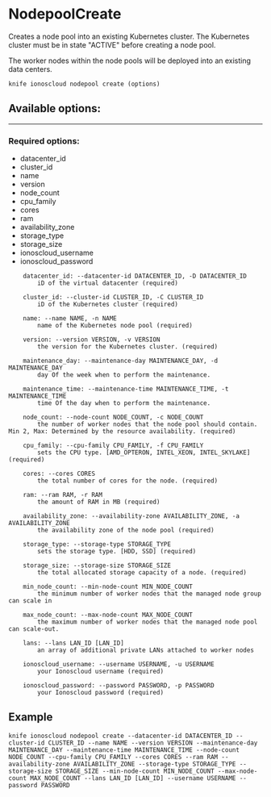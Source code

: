 # NodepoolCreate

Creates a node pool into an existing Kubernetes cluster. The Kubernetes cluster must be in state "ACTIVE" before creating a node pool.

The worker nodes within the node pools will be deployed into an existing data centers.

```text
knife ionoscloud nodepool create (options)
```

## Available options:
---

### Required options:

* datacenter_id
* cluster_id
* name
* version
* node_count
* cpu_family
* cores
* ram
* availability_zone
* storage_type
* storage_size
* ionoscloud_username
* ionoscloud_password

```text
    datacenter_id: --datacenter-id DATACENTER_ID, -D DATACENTER_ID
        iD of the virtual datacenter (required)

    cluster_id: --cluster-id CLUSTER_ID, -C CLUSTER_ID
        iD of the Kubernetes cluster (required)

    name: --name NAME, -n NAME
        name of the Kubernetes node pool (required)

    version: --version VERSION, -v VERSION
        the version for the Kubernetes cluster. (required)

    maintenance_day: --maintenance-day MAINTENANCE_DAY, -d MAINTENANCE_DAY
        day Of the week when to perform the maintenance.

    maintenance_time: --maintenance-time MAINTENANCE_TIME, -t MAINTENANCE_TIME
        time Of the day when to perform the maintenance.

    node_count: --node-count NODE_COUNT, -c NODE_COUNT
        the number of worker nodes that the node pool should contain. Min 2, Max: Determined by the resource availability. (required)

    cpu_family: --cpu-family CPU_FAMILY, -f CPU_FAMILY
        sets the CPU type. [AMD_OPTERON, INTEL_XEON, INTEL_SKYLAKE] (required)

    cores: --cores CORES
        the total number of cores for the node. (required)

    ram: --ram RAM, -r RAM
        the amount of RAM in MB (required)

    availability_zone: --availability-zone AVAILABILITY_ZONE, -a AVAILABILITY_ZONE
        the availability zone of the node pool (required)

    storage_type: --storage-type STORAGE_TYPE
        sets the storage type. [HDD, SSD] (required)

    storage_size: --storage-size STORAGE_SIZE
        the total allocated storage capacity of a node. (required)

    min_node_count: --min-node-count MIN_NODE_COUNT
        the minimum number of worker nodes that the managed node group can scale in

    max_node_count: --max-node-count MAX_NODE_COUNT
        the maximum number of worker nodes that the managed node pool can scale-out.

    lans: --lans LAN_ID [LAN_ID]
        an array of additional private LANs attached to worker nodes

    ionoscloud_username: --username USERNAME, -u USERNAME
        your Ionoscloud username (required)

    ionoscloud_password: --password PASSWORD, -p PASSWORD
        your Ionoscloud password (required)

```

## Example

```text
knife ionoscloud nodepool create --datacenter-id DATACENTER_ID --cluster-id CLUSTER_ID --name NAME --version VERSION --maintenance-day MAINTENANCE_DAY --maintenance-time MAINTENANCE_TIME --node-count NODE_COUNT --cpu-family CPU_FAMILY --cores CORES --ram RAM --availability-zone AVAILABILITY_ZONE --storage-type STORAGE_TYPE --storage-size STORAGE_SIZE --min-node-count MIN_NODE_COUNT --max-node-count MAX_NODE_COUNT --lans LAN_ID [LAN_ID] --username USERNAME --password PASSWORD
```
